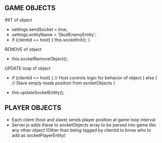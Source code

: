 GAME OBJECTS
--------------

INIT of object

- settings.sendSocket = true;
- settings.entityName = 'SkullEnemyEntity';
- if (clientid == host) {
   this.socketInit();
  }

REMOVE of object
- this.socketRemoveObject();

UPDATE loop of object
- if (clientid == host) {
		// Host controls logic for behavior of object
  }
  else {
    // Slave simply reads position from socketObjects
  }

- this.updateSocketEntity();



PLAYER OBJECTS
----------------

- Each client (host and slave) sends player position at game loop interval
- Server.js adds these to socketObjects array to be parsed into game like any other object
  (Other than being tagged by clientid to know who to add as socketPlayerEntity)
